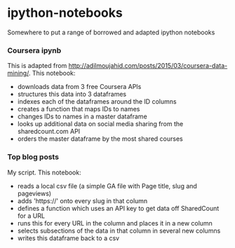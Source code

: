 # ipython-notebooks
Somewhere to put a range of borrowed and adapted ipython notebooks

### Coursera ipynb
This is adapted from http://adilmoujahid.com/posts/2015/03/coursera-data-mining/. This notebook:

- downloads data from 3 free Coursera APIs
- structures this data into 3 dataframes
- indexes each of the dataframes around the ID columns
- creates a function that maps IDs to names
- changes IDs to names in a master dataframe
- looks up additional data on social media sharing from the sharedcount.com API
- orders the master dataframe by the most shared courses

### Top blog posts
My script. This notebook:

- reads a local csv file (a simple GA file with Page title, slug and pageviews)
- adds 'https://' onto every slug in that column
- defines a function which uses an API key to get data off SharedCount for a URL
- runs this for every URL in the column and places it in a new column
- selects subsections of the data in that column in several new columns
- writes this dataframe back to a csv
